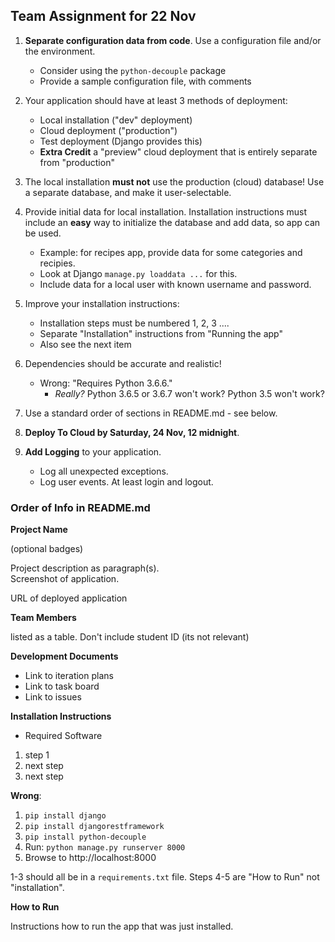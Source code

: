 ## Team Assignment for 22 Nov

1. **Separate configuration data from code**.  Use a configuration file and/or the environment.
   * Consider using the `python-decouple` package
   * Provide a sample configuration file, with comments

2. Your application should have at least 3 methods of deployment:
   * Local installation ("dev" deployment)
   * Cloud deployment ("production")
   * Test deployment (Django provides this)
   * **Extra Credit** a "preview" cloud deployment that is entirely separate from "production"

3. The local installation **must not** use the production (cloud) database!  Use a separate database, and make it user-selectable.

4. Provide initial data for local installation.  Installation instructions must include an **easy** way to initialize the database and add data, so app can be used.
   * Example: for recipes app, provide data for some categories and recipies.
   * Look at Django `manage.py loaddata ...` for this.
   * Include data for a local user with known username and password.

5. Improve your installation instructions:
   * Installation steps must be numbered 1, 2, 3 ....
   * Separate "Installation" instructions from "Running the app"
   * Also see the next item

6. Dependencies should be accurate and realistic!
   * Wrong: "Requires Python 3.6.6."
       - *Really?* Python 3.6.5 or 3.6.7 won't work? Python 3.5 won't work?

7. Use a standard order of sections in README.md - see below.

8. **Deploy To Cloud by Saturday, 24 Nov, 12 midnight**.

9. **Add Logging** to your application. 
    * Log all unexpected exceptions.
    * Log user events.  At least login and logout.

### Order of Info in README.md

**Project Name**

(optional badges)

Project description as paragraph(s).    
Screenshot of application.

URL of deployed application

**Team Members**

listed as a table.  Don't include student ID (its not relevant)

**Development Documents**

* Link to iteration plans
* Link to task board
* Link to issues

**Installation Instructions**

* Required Software
1. step 1
2. next step
3. next step

**Wrong**:

1. `pip install django`
2. `pip install djangorestframework`
3. `pip install python-decouple`
4. Run: `python manage.py runserver 8000`
5. Browse to http://localhost:8000

1-3 should all be in a `requirements.txt` file. Steps 4-5 are "How to Run" not "installation".

**How to Run**

Instructions how to run the app that was just installed.
